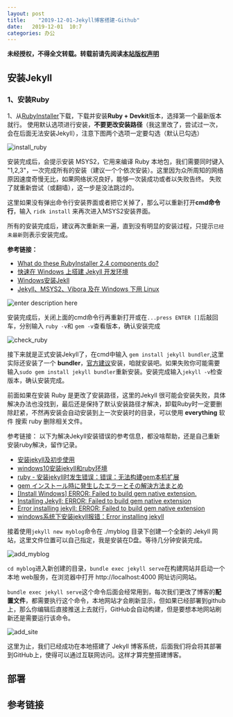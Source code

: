 ```yaml
---
layout: post
title:    "2019-12-01-Jekyll博客搭建-Github"
date:   2019-12-01  10:7 
categories: 办公
---
```


**未经授权，不得全文转载。转载前请先阅读[本站版权声明](https://lonlypan.com/archivers/版权声明)**

## 安装Jekyll

### 1、安装Ruby

1、从[RubyInstaller](https://rubyinstaller.org/downloads/)下载，下载并安装**Ruby + Devkit**版本，选择第一个最新版本就行。
使用默认选项进行安装，**不要更改安装路径**（我这里改了，尝试过一次，会在后面无法安装Jekyll），注意下图两个选项一定要勾选（默认已勾选）

![install_ruby](https://raw.githubusercontent.com/LonlyPan/LonlyPan.github.io/master/images/Posts/2019-12-01-Jekyll博客搭建-Github/install_ruby.png)

安装完成后，会提示安装 MSYS2，它用来编译 Ruby 本地包，我们需要同时键入 "1,2,3"，一次完成所有的安装（建议一个个依次安装）。这里因为众所周知的网络原因速度奇慢无比，如果网络状况良好，能够一次装成功或者以失败告终。 失败了就重新尝试（或翻墙），这一步是没法跳过的。

这里如果没有弹出命令行安装界面或者把它关掉了，那么可以重新打开**cmd命令行**，输入 `ridk install` 来再次进入MSYS2安装界面。 

所有的安装完成后，建议再次重新来一遍，直到没有明显的安装过程，只提示`已经未最新`则表示安装完成。

**参考链接：**

- [What do these RubyInstaller 2.4 components do?](https://stackoverflow.com/questions/44229081/what-do-these-rubyinstaller-2-4-components-do)
- [快速在 Windows 上搭建 Jekyll 开发环境](https://blog.walterlv.com/post/setup-jekyll-in-windows.html)
- [Windows安装Jekll](https://segmentfault.com/a/1190000010195733)
- [Jekyll、MSYS2、Vibora 及在 Windows 下用 Linux](https://kaffa.im/jekyll-msys2-vibora-and-use-linux-on-windows.html)

![enter description here](https://raw.githubusercontent.com/LonlyPan/LonlyPan.github.io/master/images/Posts/2019-12-01-Jekyll博客搭建-Github/1575169649155.png)

安装完成后，关闭上面的cmd命令行再重新打开或在`...press ENTER []`后敲回车，分别输入 `ruby -v`和 `gem -v`查看版本，确认安装完成

![check_ruby](https://raw.githubusercontent.com/LonlyPan/LonlyPan.github.io/master/images/Posts/2019-12-01-Jekyll博客搭建-Github/check_ruby.png)

接下来就是正式安装Jekyll了，在cmd中输入 `gem install jekyll bundler`,这里实际还安装了一个 **bundler**，[官方建议](https://www.jekyll.com.cn/docs/ruby-101/#bundler)安装，咱就安装吧。如果失败你可能需要输入`sudo gem install jekyll bundler`重新安装。安装完成输入`jekyll -v`检查版本，确认安装完成。

前面如果在安装 Ruby 是更改了安装路径，这里的Jekyll 很可能会安装失败，具体解决办法也没找到，最后还是保持了默认安装路径才解决，卸载Ruby时一定要删除赶紧，不然再安装会自动安装到上一次安装时的目录，可以使用 **everything** 软件 搜索 ruby 删除相关文件。

参考链接：
以下为解决Jekyll安装错误的参考信息，都没啥帮助，还是自己重新安装ruby解决，留作记录。
- [安装jekyll及初步使用](https://pashanhu.github.io/pages/jekyll/)
- [windows10安装jekyll和ruby环境](https://mojotv.cn/2019/07/13/install-jekyll-in-windows10)
- [ruby - 安装jekyll时发生错误：错误：无法构建gem本机扩展](http://www.ojit.com/article/1114873)
- [gem インストール時に発生したエラーとその解決方法まとめ](https://kzy52.com/entry/2014/11/09/000511)
- [\[Install Windows\] ERROR: Failed to build gem native extension.](https://github.com/jekyll/jekyll/issues/7000)
- [Installing Jekyll: ERROR: Failed to build gem native extension](https://github.com/jekyll/jekyll-help/issues/209)
- [Error installing jekyll: ERROR: Failed to build gem native extension](https://stackoverflow.com/questions/51699761/error-installing-jekyll-error-failed-to-build-gem-native-extension)
- [windows系统下安装jekyll报错：Error installing jekyll](https://segmentfault.com/q/1010000013418668)

接着使用`jekyll new myblog`命令在 ./myblog 目录下创建一个全新的 Jekyll 网站，这里文件位置可以自己指定，我是安装在D盘。等待几分钟安装完成。

![add_myblog](https://raw.githubusercontent.com/LonlyPan/LonlyPan.github.io/master/images/Posts/2019-12-01-Jekyll博客搭建-Github/add_myblog.png)

`cd myblog`进入新创建的目录，`bundle exec jekyll serve`在构建网站并启动一个本地 web服务，在浏览器中打开 http://localhost:4000 网址访问网站。

`bundle exec jekyll serve`这个命令后面会经常用到，每次我们更改了博客的**配置文件**，都需要执行这个命令，本地网站才会刷新显示，但如果已经部署到github上，那么你编辑后直接推送上去就行，GitHub会自动构建，但是要想本地网站刷新还是需要运行该命令。

![add_site](https://raw.githubusercontent.com/LonlyPan/LonlyPan.github.io/master/images/Posts/2019-12-01-Jekyll博客搭建-Github/1575180879786.png)

这里为止，我们已经成功在本地搭建了 Jekyll 博客系统，后面我们将会将其部署到GitHub上，使得可以通过互联网访问。这样才算完整搭建博客。

## 部署



## 参考链接



